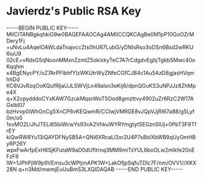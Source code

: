 # Javierdz's Public RSA Key
-----BEGIN PUBLIC KEY-----
MIICITANBgkqhkiG9w0BAQEFAAOCAg4AMIICCQKCAgBe0M1pP10GoOZrMDery1Fj
+uNvLu4AqelOAWLdaTnajvccZts0hU67LubG/yDNIsRso3oDSn6Bsd2wRKU6iuU9
02cE+vRdsG5qNoonMMxnZzmtZ5okixkyTeC7A7rCdgdvEgbjTgkbSMwc40oKqqhm
x4BgENycPY/oZ7ArPFIbhfYlzWKUtrWyZNfeCGfCJB4c1Au5AzD8gjasHVqmhhDd
KC6VJvRzqOoKQufRljaUJLSWVjLn49alsn3eKij6/dpnQGuKS3uNPJJz8ZhMpe4X
q+X2cpydddoCYxKAW7GzukMqsnWoT5Ood8gmzttvy4902uZr6RzC2W17AGslbl07
bzHvvp0iWhGnCg5XnCP6vKEQwmR/CCIwjVMRGE8vJQpVJjRI67a88/g5Lyf0m/o5
1xvMO2LiJhJTELi65biWcwYs93cA2VhkuWYRYmgtytSEGzn5lUj+0PbT3F8TfrEY
kiQwRW8Yu13iQAYDFNySB5A+QNi6XRcaLl3xr2U4P7s8bIXbWB9qUyOmHByRP26Y
wpxFwArfpExH6SjKFutaW9aD0dUfltrnq3MM9miTsYUL6boOLw2mlkfe20oEFzF8
IW+1JPhPjW9p9VEmsu3cWPtjmAPK1W+LakOfjpSqfuTDlc7F/nm/OVV1//XKX28N
q+n3Md/mwmjEuUuBmS3LXQIDAQAB
-----END PUBLIC KEY-----

